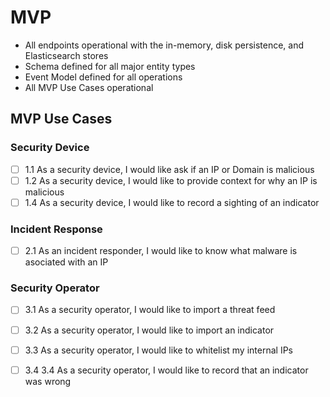 # MVP

  * All endpoints operational with the in-memory, disk persistence, and Elasticsearch stores
  * Schema defined for all major entity types
  * Event Model defined for all operations
  * All MVP Use Cases operational

## MVP Use Cases

### Security Device

  * [ ] 1.1 As a security device, I would like ask if an IP or Domain is malicious
  * [ ] 1.2 As a security device, I would like to provide context for why an IP is malicious
  * [ ] 1.4 As a security device, I would like to record a sighting of an indicator

### Incident Response

  * [ ] 2.1 As an incident responder, I would like to know what malware is asociated with an IP

### Security Operator

  * [ ] 3.1 As a security operator, I would like to import a threat feed
  * [ ] 3.2 As a security operator, I would like to import an indicator
  * [ ] 3.3 As a security operator, I would like to whitelist my internal IPs
  * [ ] 3.4 3.4 As a security operator, I would like to record that an indicator was wrong

